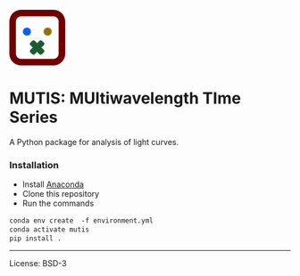 
![](docs/_static/mutis.png)

# MUTIS: MUltiwavelength TIme Series

A Python package for analysis of light curves.

### Installation
- Install [Anaconda](https://www.anaconda.com/download/ )
- Clone this repository
- Run the commands

```
conda env create  -f environment.yml
conda activate mutis
pip install .
```

---
License: BSD-3
